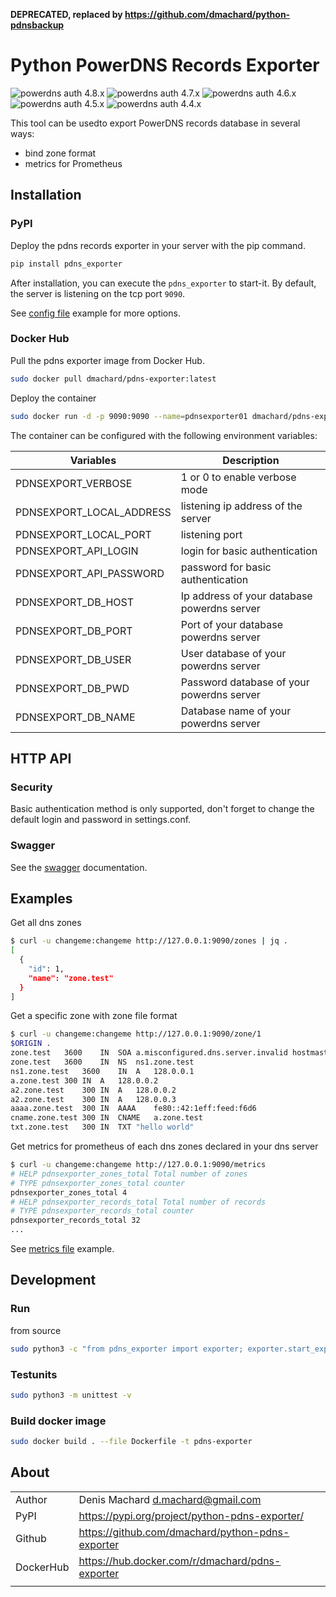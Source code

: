 **DEPRECATED, replaced by https://github.com/dmachard/python-pdnsbackup**

# Python PowerDNS Records Exporter

![powerdns auth 4.8.x](https://img.shields.io/badge/pdns%204.8.x-tested-green) ![powerdns auth 4.7.x](https://img.shields.io/badge/pdns%204.7.x-tested-green) ![powerdns auth 4.6.x](https://img.shields.io/badge/pdns%204.6.x-tested-green) ![powerdns auth 4.5.x](https://img.shields.io/badge/pdns%204.5.x-tested-green) ![powerdns auth 4.4.x](https://img.shields.io/badge/pdns%204.4.x-tested-green)

This tool can be usedto export PowerDNS records database in several ways:
- bind zone format
- metrics for Prometheus

## Installation

### PyPI

Deploy the pdns records exporter in your server with the pip command.

```python
pip install pdns_exporter
```

After installation, you can execute the `pdns_exporter` to start-it.
By default, the server is listening on the tcp port `9090`.

See [config file](/pdns_exporter/settings.conf) example for more options.

### Docker Hub

Pull the pdns exporter image from Docker Hub.

```bash
sudo docker pull dmachard/pdns-exporter:latest
```

Deploy the container

```bash
sudo docker run -d -p 9090:9090 --name=pdnsexporter01 dmachard/pdns-exporter
```

The container can be configured with the following environment variables:

| Variables | Description |
| ------------- | ------------- |
| PDNSEXPORT_VERBOSE | 1 or 0 to enable verbose mode |
| PDNSEXPORT_LOCAL_ADDRESS | listening ip address of the server |
| PDNSEXPORT_LOCAL_PORT | listening port |
| PDNSEXPORT_API_LOGIN | login for basic authentication |
| PDNSEXPORT_API_PASSWORD | password for basic authentication |
| PDNSEXPORT_DB_HOST | Ip address of your database powerdns server |
| PDNSEXPORT_DB_PORT | Port of your database powerdns server  |
| PDNSEXPORT_DB_USER | User database of your powerdns server  |
| PDNSEXPORT_DB_PWD | Password database of your powerdns server  |
| PDNSEXPORT_DB_NAME | Database name of your powerdns server |


## HTTP API

### Security

Basic authentication method is only supported, don't forget to change the default login and password in settings.conf.

### Swagger

See the [swagger](https://generator.swagger.io/?url=https://raw.githubusercontent.com/dmachard/python-pdns-exporter/master/swagger.yml) documentation.

## Examples

Get all dns zones 

```bash
$ curl -u changeme:changeme http://127.0.0.1:9090/zones | jq .
[
  {
    "id": 1,
    "name": "zone.test"
  }
]
```

Get a specific zone with zone file format

```bash
$ curl -u changeme:changeme http://127.0.0.1:9090/zone/1
$ORIGIN .
zone.test	3600	IN	SOA	a.misconfigured.dns.server.invalid hostmaster.zone.test 0 10800 3600 604800 3600
zone.test	3600	IN	NS	ns1.zone.test
ns1.zone.test	3600	IN	A	128.0.0.1
a.zone.test	300	IN	A	128.0.0.2
a2.zone.test	300	IN	A	128.0.0.2
a2.zone.test	300	IN	A	128.0.0.3
aaaa.zone.test	300	IN	AAAA	fe80::42:1eff:feed:f6d6
cname.zone.test	300	IN	CNAME	a.zone.test
txt.zone.test	300	IN	TXT	"hello world"
```

Get metrics for prometheus of each dns zones declared in your dns server

```bash
$ curl -u changeme:changeme http://127.0.0.1:9090/metrics
# HELP pdnsexporter_zones_total Total number of zones
# TYPE pdnsexporter_zones_total counter
pdnsexporter_zones_total 4
# HELP pdnsexporter_records_total Total number of records
# TYPE pdnsexporter_records_total counter
pdnsexporter_records_total 32
...
```

See [metrics file](/metrics.txt) example.

## Development

### Run 

from source

```bash
sudo python3 -c "from pdns_exporter import exporter; exporter.start_exporter();" -v
```

### Testunits

```bash
sudo python3 -m unittest -v
```

### Build docker image

```bash
sudo docker build . --file Dockerfile -t pdns-exporter
```

## About

| | |
| ------------- | ------------- |
| Author | Denis Machard <d.machard@gmail.com> |
| PyPI | https://pypi.org/project/python-pdns-exporter/ |
| Github | https://github.com/dmachard/python-pdns-exporter|
| DockerHub | https://hub.docker.com/r/dmachard/pdns-exporter |
| | |
